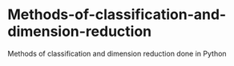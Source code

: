 # Methods-of-classification-and-dimension-reduction
Methods of classification and dimension reduction done in Python
